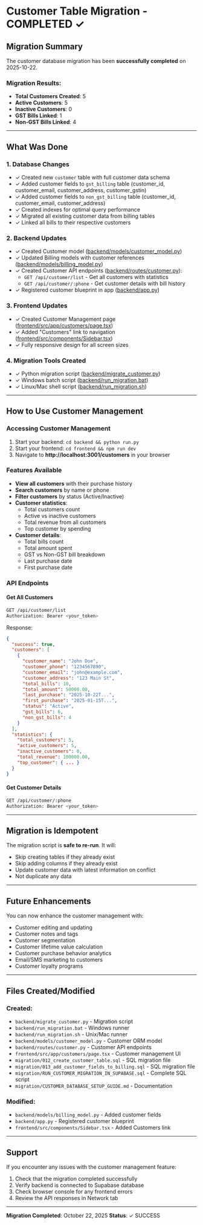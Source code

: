 # Customer Table Migration - COMPLETED ✓

## Migration Summary

The customer database migration has been **successfully completed** on 2025-10-22.

### Migration Results:
- **Total Customers Created**: 5
- **Active Customers**: 5
- **Inactive Customers**: 0
- **GST Bills Linked**: 1
- **Non-GST Bills Linked**: 4

---

## What Was Done

### 1. Database Changes
- ✓ Created new `customer` table with full customer data schema
- ✓ Added customer fields to `gst_billing` table (customer_id, customer_email, customer_address, customer_gstin)
- ✓ Added customer fields to `non_gst_billing` table (customer_id, customer_email, customer_address)
- ✓ Created indexes for optimal query performance
- ✓ Migrated all existing customer data from billing tables
- ✓ Linked all bills to their respective customers

### 2. Backend Updates
- ✓ Created Customer model ([backend/models/customer_model.py](backend/models/customer_model.py))
- ✓ Updated Billing models with customer references ([backend/models/billing_model.py](backend/models/billing_model.py))
- ✓ Created Customer API endpoints ([backend/routes/customer.py](backend/routes/customer.py)):
  - `GET /api/customer/list` - Get all customers with statistics
  - `GET /api/customer/:phone` - Get customer details with bill history
- ✓ Registered customer blueprint in app ([backend/app.py](backend/app.py))

### 3. Frontend Updates
- ✓ Created Customer Management page ([frontend/src/app/customers/page.tsx](frontend/src/app/customers/page.tsx))
- ✓ Added "Customers" link to navigation ([frontend/src/components/Sidebar.tsx](frontend/src/components/Sidebar.tsx))
- ✓ Fully responsive design for all screen sizes

### 4. Migration Tools Created
- ✓ Python migration script ([backend/migrate_customer.py](backend/migrate_customer.py))
- ✓ Windows batch script ([backend/run_migration.bat](backend/run_migration.bat))
- ✓ Linux/Mac shell script ([backend/run_migration.sh](backend/run_migration.sh))

---

## How to Use Customer Management

### Accessing Customer Management
1. Start your backend: `cd backend && python run.py`
2. Start your frontend: `cd frontend && npm run dev`
3. Navigate to **http://localhost:3001/customers** in your browser

### Features Available
- **View all customers** with their purchase history
- **Search customers** by name or phone
- **Filter customers** by status (Active/Inactive)
- **Customer statistics**:
  - Total customers count
  - Active vs inactive customers
  - Total revenue from all customers
  - Top customer by spending
- **Customer details**:
  - Total bills count
  - Total amount spent
  - GST vs Non-GST bill breakdown
  - Last purchase date
  - First purchase date

### API Endpoints

#### Get All Customers
```bash
GET /api/customer/list
Authorization: Bearer <your_token>
```

Response:
```json
{
  "success": true,
  "customers": [
    {
      "customer_name": "John Doe",
      "customer_phone": "1234567890",
      "customer_email": "john@example.com",
      "customer_address": "123 Main St",
      "total_bills": 10,
      "total_amount": 50000.00,
      "last_purchase": "2025-10-22T...",
      "first_purchase": "2025-01-15T...",
      "status": "Active",
      "gst_bills": 6,
      "non_gst_bills": 4
    }
  ],
  "statistics": {
    "total_customers": 5,
    "active_customers": 5,
    "inactive_customers": 0,
    "total_revenue": 100000.00,
    "top_customer": { ... }
  }
}
```

#### Get Customer Details
```bash
GET /api/customer/:phone
Authorization: Bearer <your_token>
```

---

## Migration is Idempotent

The migration script is **safe to re-run**. It will:
- Skip creating tables if they already exist
- Skip adding columns if they already exist
- Update customer data with latest information on conflict
- Not duplicate any data

---

## Future Enhancements

You can now enhance the customer management with:
- Customer editing and updating
- Customer notes and tags
- Customer segmentation
- Customer lifetime value calculation
- Customer purchase behavior analytics
- Email/SMS marketing to customers
- Customer loyalty programs

---

## Files Created/Modified

### Created:
- `backend/migrate_customer.py` - Migration script
- `backend/run_migration.bat` - Windows runner
- `backend/run_migration.sh` - Unix/Mac runner
- `backend/models/customer_model.py` - Customer ORM model
- `backend/routes/customer.py` - Customer API endpoints
- `frontend/src/app/customers/page.tsx` - Customer management UI
- `migration/012_create_customer_table.sql` - SQL migration file
- `migration/013_add_customer_fields_to_billing.sql` - SQL migration file
- `migration/RUN_CUSTOMER_MIGRATION_IN_SUPABASE.sql` - Complete SQL script
- `migration/CUSTOMER_DATABASE_SETUP_GUIDE.md` - Documentation

### Modified:
- `backend/models/billing_model.py` - Added customer fields
- `backend/app.py` - Registered customer blueprint
- `frontend/src/components/Sidebar.tsx` - Added Customers link

---

## Support

If you encounter any issues with the customer management feature:
1. Check that the migration completed successfully
2. Verify backend is connected to Supabase database
3. Check browser console for any frontend errors
4. Review the API responses in Network tab

---

**Migration Completed**: October 22, 2025
**Status**: ✓ SUCCESS
